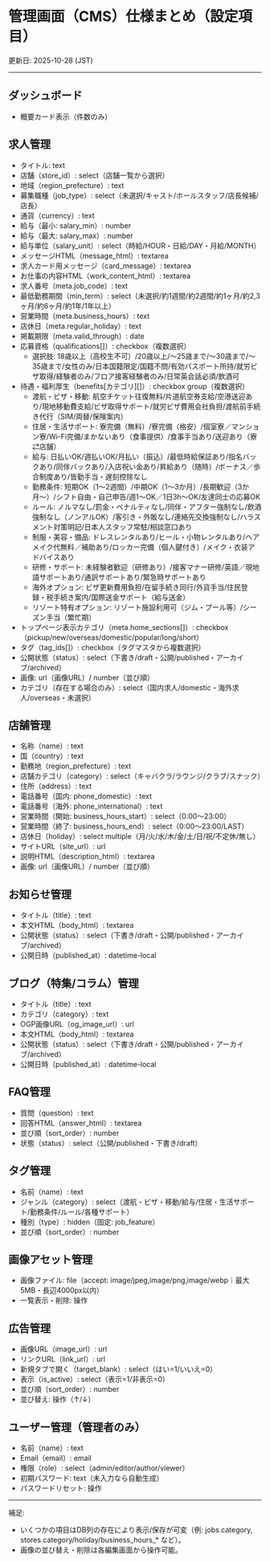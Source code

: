 # 管理画面（CMS）仕様まとめ（設定項目）

更新日: 2025-10-28 (JST)

---

## ダッシュボード
- 概要カード表示（件数のみ）

## 求人管理
- タイトル: text
- 店舗（store_id）: select（店舗一覧から選択）
- 地域（region_prefecture）: text
- 募集職種（job_type）: select（未選択/キャスト/ホールスタッフ/店長候補/店長）
- 通貨（currency）: text
- 給与（最小: salary_min）: number
- 給与（最大: salary_max）: number
- 給与単位（salary_unit）: select（時給/HOUR・日給/DAY・月給/MONTH）
- メッセージHTML（message_html）: textarea
- 求人カード用メッセージ（card_message）: textarea
- お仕事の内容HTML（work_content_html）: textarea
- 求人番号（meta.job_code）: text
- 最低勤務期間（min_term）: select（未選択/約1週間/約2週間/約1ヶ月/約2,3ヶ月/約6ヶ月/約1年/1年以上）
- 営業時間（meta.business_hours）: text
- 店休日（meta.regular_holiday）: text
- 掲載期限（meta.valid_through）: date
- 応募資格（qualifications[]）: checkbox（複数選択）
  - 選択肢: 18歳以上（高校生不可）/20歳以上/～25歳まで/～30歳まで/～35歳まで/女性のみ/日本国籍限定/国籍不問/有効パスポート所持/就労ビザ取得/経験者のみ/フロア接客経験者のみ/日常英会話必須/飲酒可
- 待遇・福利厚生（benefits[カテゴリ][]）: checkbox group（複数選択）
  - 渡航・ビザ・移動: 航空チケット往復無料/片道航空券支給/空港送迎あり/現地移動費支給/ビザ取得サポート/就労ビザ費用会社負担/渡航前手続き代行（SIM/両替/保険案内）
  - 住居・生活サポート: 寮完備（無料）/寮完備（格安）/個室寮／マンション寮/Wi-Fi完備/まかないあり（食事提供）/食事手当あり/送迎あり（寮⇄店舗）
  - 給与: 日払いOK/週払いOK/月払い（振込）/最低時給保証あり/指名バックあり/同伴バックあり/入店祝い金あり/昇給あり（随時）/ボーナス／歩合制度あり/皆勤手当・遅刻控除なし
  - 勤務条件: 短期OK（1〜2週間）/中期OK（1〜3か月）/長期歓迎（3か月〜）/シフト自由・自己申告/週1〜OK／1日3h〜OK/友達同士の応募OK
  - ルール: ノルマなし/罰金・ペナルティなし/同伴・アフター強制なし/飲酒強制なし（ノンアルOK）/客引き・外販なし/連絡先交換強制なし/ハラスメント対策明記/日本人スタッフ常駐/相談窓口あり
  - 制服・美容・備品: ドレスレンタルあり/ヒール・小物レンタルあり/ヘアメイク代無料／補助あり/ロッカー完備（個人鍵付き）/メイク・衣装アドバイスあり
  - 研修・サポート: 未経験者歓迎（研修あり）/接客マナー研修/英語／現地語サポートあり/通訳サポートあり/緊急時サポートあり
  - 海外オプション: ビザ更新費用負担/在留手続き同行/外貨手当/住民登録・税手続き案内/国際送金サポート（給与送金）
  - リゾート特有オプション: リゾート施設利用可（ジム・プール等）/シーズン手当（繁忙期）
- トップページ表示カテゴリ（meta.home_sections[]）: checkbox（pickup/new/overseas/domestic/popular/long/short）
- タグ（tag_ids[]）: checkbox（タグマスタから複数選択）
- 公開状態（status）: select（下書き/draft・公開/published・アーカイブ/archived）
- 画像: url（画像URL）/ number（並び順）
- カテゴリ（存在する場合のみ）: select（国内求人/domestic・海外求人/overseas・未選択）

## 店舗管理
- 名称（name）: text
- 国（country）: text
- 勤務地（region_prefecture）: text
- 店舗カテゴリ（category）: select（キャバクラ/ラウンジ/クラブ/スナック）
- 住所（address）: text
- 電話番号（国内: phone_domestic）: text
- 電話番号（海外: phone_international）: text
- 営業時間（開始: business_hours_start）: select（0:00〜23:00）
- 営業時間（終了: business_hours_end）: select（0:00〜23:00/LAST）
- 店休日（holiday）: select multiple（月/火/水/木/金/土/日/祝/不定休/無し）
- サイトURL（site_url）: url
- 説明HTML（description_html）: textarea
- 画像: url（画像URL）/ number（並び順）

## お知らせ管理
- タイトル（title）: text
- 本文HTML（body_html）: textarea
- 公開状態（status）: select（下書き/draft・公開/published・アーカイブ/archived）
- 公開日時（published_at）: datetime-local

## ブログ（特集/コラム）管理
- タイトル（title）: text
- カテゴリ（category）: text
- OGP画像URL（og_image_url）: url
- 本文HTML（body_html）: textarea
- 公開状態（status）: select（下書き/draft・公開/published・アーカイブ/archived）
- 公開日時（published_at）: datetime-local

## FAQ管理
- 質問（question）: text
- 回答HTML（answer_html）: textarea
- 並び順（sort_order）: number
- 状態（status）: select（公開/published・下書き/draft）

## タグ管理
- 名前（name）: text
- ジャンル（category）: select（渡航・ビザ・移動/給与/住居・生活サポート/勤務条件/ルール/各種サポート）
- 種別（type）: hidden（固定: job_feature）
- 並び順（sort_order）: number

## 画像アセット管理
- 画像ファイル: file（accept: image/jpeg,image/png,image/webp｜最大5MB・長辺4000px以内）
- 一覧表示・削除: 操作

## 広告管理
- 画像URL（image_url）: url
- リンクURL（link_url）: url
- 新規タブで開く（target_blank）: select（はい=1/いいえ=0）
- 表示（is_active）: select（表示=1/非表示=0）
- 並び順（sort_order）: number
- 並び替え: 操作（↑/↓）

## ユーザー管理（管理者のみ）
- 名前（name）: text
- Email（email）: email
- 権限（role）: select（admin/editor/author/viewer）
- 初期パスワード: text（未入力なら自動生成）
- パスワードリセット: 操作

---

補足:
- いくつかの項目はDB列の存在により表示/保存が可変（例: jobs.category, stores.category/holiday/business_hours_* など）。
- 画像の並び替え・削除は各編集画面から操作可能。
